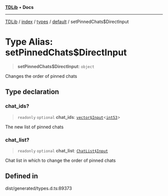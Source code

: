 [**TDLib**](../../../../../../README.md) • **Docs**

***

[TDLib](../../../../../../modules.md) / [index](../../../../../README.md) / [types](../../../README.md) / [default](../README.md) / setPinnedChats$DirectInput

# Type Alias: setPinnedChats$DirectInput

> **setPinnedChats$DirectInput**: `object`

Changes the order of pinned chats

## Type declaration

### chat\_ids?

> `readonly` `optional` **chat\_ids**: [`vector$Input`](vector$Input.md)\<[`int53`](int53.md)\>

The new list of pinned chats

### chat\_list?

> `readonly` `optional` **chat\_list**: [`ChatList$Input`](ChatList$Input.md)

Chat list in which to change the order of pinned chats

## Defined in

dist/generated/types.d.ts:89373
